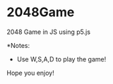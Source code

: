 # 2048Game
2048 Game in JS using p5.js

*Notes:
  + Use W,S,A,D to play the game!
  
 Hope you enjoy!
